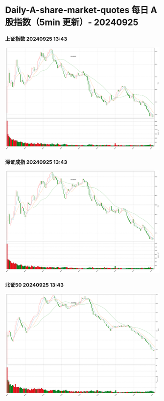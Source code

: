 
# Daily-A-share-market-quotes 每日 A 股指数（5min 更新）- 20240925

### 上证指数 20240925 13:43
![](./fig/2024/9/20240925-sh000001.png)

### 深证成指 20240925 13:43
![](./fig/2024/9/20240925-sz399001.png)

### 北证50 20240925 13:43
![](./fig/2024/9/20240925-bj899050.png)
